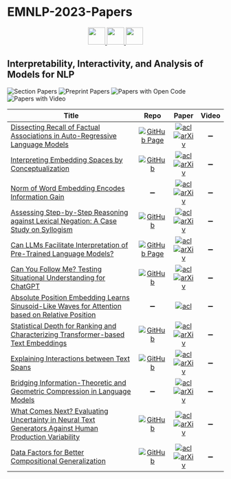 # EMNLP-2023-Papers

<div align="center">
    <a href="https://github.com/DmitryRyumin/EMNLP-2023-Papers/blob/main/sections/phonology-morphology-and-word-segmentation.md">
        <img src="https://cdn.jsdelivr.net/gh/DmitryRyumin/NewEraAI-Papers@main/images/left.svg" width="40" alt="" />
    </a>
    <a href="https://github.com/DmitryRyumin/EMNLP-2023-Papers/">
        <img src="https://cdn.jsdelivr.net/gh/DmitryRyumin/NewEraAI-Papers@main/images/home.svg" width="40" alt="" />
    </a>
    <a href="https://github.com/DmitryRyumin/EMNLP-2023-Papers/blob/main/sections/language-grounding-to-vision-robotics-and-beyond.md">
        <img src="https://cdn.jsdelivr.net/gh/DmitryRyumin/NewEraAI-Papers@main/images/right.svg" width="40" alt="" />
    </a>
</div>

## Interpretability, Interactivity, and Analysis of Models for NLP

![Section Papers](https://img.shields.io/badge/Section%20Papers-12-42BA16) ![Preprint Papers](https://img.shields.io/badge/Preprint%20Papers-soon-b31b1b) ![Papers with Open Code](https://img.shields.io/badge/Papers%20with%20Open%20Code-soon-1D7FBF) ![Papers with Video](https://img.shields.io/badge/Papers%20with%20Video-0-FF0000)

<!-- 210, 299 -->
| **Title** | **Repo** | **Paper** | **Video** |
|-----------|:--------:|:---------:|:---------:|
| [Dissecting Recall of Factual Associations in Auto-Regressive Language Models](https://aclanthology.org/2023.emnlp-main.751) | [![GitHub Page](https://img.shields.io/badge/GitHub-Page-159957.svg)](https://github.com/google-research/google-research/tree/master/dissecting_factual_predictions) | [![acl](https://img.shields.io/badge/pdf-ACL%20Anthology-CBCBCC.svg)](https://aclanthology.org/2023.emnlp-main.751.pdf) <br /> [![arXiv](https://img.shields.io/badge/arXiv-2304.14767-b31b1b.svg)](http://arxiv.org/abs/2304.14767) | :heavy_minus_sign: |
| [Interpreting Embedding Spaces by Conceptualization](https://aclanthology.org/2023.emnlp-main.106) | [![GitHub](https://img.shields.io/github/stars/adiSimhi/Interpreting-Embedding-Spaces-by-Conceptualization)](https://github.com/adiSimhi/Interpreting-Embedding-Spaces-by-Conceptualization) | [![acl](https://img.shields.io/badge/pdf-ACL%20Anthology-CBCBCC.svg)](https://aclanthology.org/2023.emnlp-main.106.pdf) <br /> [![arXiv](https://img.shields.io/badge/arXiv-2209.00445-b31b1b.svg)](http://arxiv.org/abs/2209.00445) | :heavy_minus_sign: |
| [Norm of Word Embedding Encodes Information Gain](https://aclanthology.org/2023.emnlp-main.131) | :heavy_minus_sign: | [![acl](https://img.shields.io/badge/pdf-ACL%20Anthology-CBCBCC.svg)](https://aclanthology.org/2023.emnlp-main.131.pdf) <br /> [![arXiv](https://img.shields.io/badge/arXiv-2212.09663-b31b1b.svg)](http://arxiv.org/abs/2212.09663) | :heavy_minus_sign: |
| [Assessing Step-by-Step Reasoning against Lexical Negation: A Case Study on Syllogism](https://aclanthology.org/2023.emnlp-main.912) | [![GitHub](https://img.shields.io/github/stars/muyo8692/stepbystep-reasoning-vs-negation)](https://github.com/muyo8692/stepbystep-reasoning-vs-negation) | [![acl](https://img.shields.io/badge/pdf-ACL%20Anthology-CBCBCC.svg)](https://aclanthology.org/2023.emnlp-main.912.pdf) <br /> [![arXiv](https://img.shields.io/badge/arXiv-2310.14868-b31b1b.svg)](http://arxiv.org/abs/2310.14868) | :heavy_minus_sign: |
| [Can LLMs Facilitate Interpretation of Pre-Trained Language Models?](https://aclanthology.org/2023.emnlp-main.196) | [![GitHub Page](https://img.shields.io/badge/GitHub-Page-159957.svg)](https://neurox.qcri.org/projects/transformers-concept-net/) | [![acl](https://img.shields.io/badge/pdf-ACL%20Anthology-CBCBCC.svg)](https://aclanthology.org/2023.emnlp-main.196.pdf) <br /> [![arXiv](https://img.shields.io/badge/arXiv-2305.13386-b31b1b.svg)](http://arxiv.org/abs/2305.13386) | :heavy_minus_sign: |
| [Can You Follow Me? Testing Situational Understanding for ChatGPT](https://aclanthology.org/2023.emnlp-main.394) | [![GitHub](https://img.shields.io/github/stars/yangalan123/SituationalTesting)](https://github.com/yangalan123/SituationalTesting) | [![acl](https://img.shields.io/badge/pdf-ACL%20Anthology-CBCBCC.svg)](https://aclanthology.org/2023.emnlp-main.394.pdf) <br /> [![arXiv](https://img.shields.io/badge/arXiv-2310.16135-b31b1b.svg)](http://arxiv.org/abs/2310.16135) | :heavy_minus_sign: |
| [Absolute Position Embedding Learns Sinusoid-Like Waves for Attention based on Relative Position](https://aclanthology.org/2023.emnlp-main.2) | :heavy_minus_sign: | [![acl](https://img.shields.io/badge/pdf-ACL%20Anthology-CBCBCC.svg)](https://aclanthology.org/2023.emnlp-main.2.pdf) | :heavy_minus_sign: |
| [Statistical Depth for Ranking and Characterizing Transformer-based Text Embeddings](https://aclanthology.org/2023.emnlp-main.596) | [![GitHub](https://img.shields.io/github/stars/pkseeg/tte_depth)](https://github.com/pkseeg/tte_depth) | [![acl](https://img.shields.io/badge/pdf-ACL%20Anthology-CBCBCC.svg)](https://aclanthology.org/2023.emnlp-main.596.pdf) <br /> [![arXiv](https://img.shields.io/badge/arXiv-2310.15010-b31b1b.svg)](http://arxiv.org/abs/2310.15010) | :heavy_minus_sign: |
| [Explaining Interactions between Text Spans](https://aclanthology.org/2023.emnlp-main.783) | [![GitHub](https://img.shields.io/github/stars/copenlu/spanex)](https://github.com/copenlu/spanex) | [![acl](https://img.shields.io/badge/pdf-ACL%20Anthology-CBCBCC.svg)](https://aclanthology.org/2023.emnlp-main.783.pdf) <br /> [![arXiv](https://img.shields.io/badge/arXiv-2310.13506-b31b1b.svg)](http://arxiv.org/abs/2310.13506) | :heavy_minus_sign: |
| [Bridging Information-Theoretic and Geometric Compression in Language Models](https://aclanthology.org/2023.emnlp-main.762) | :heavy_minus_sign: | [![acl](https://img.shields.io/badge/pdf-ACL%20Anthology-CBCBCC.svg)](https://aclanthology.org/2023.emnlp-main.762.pdf) <br /> [![arXiv](https://img.shields.io/badge/arXiv-2310.13620-b31b1b.svg)](http://arxiv.org/abs/2310.13620) | :heavy_minus_sign: |
| [What Comes Next? Evaluating Uncertainty in Neural Text Generators Against Human Production Variability](https://aclanthology.org/2023.emnlp-main.887) | [![GitHub](https://img.shields.io/github/stars/dmg-illc/nlg-uncertainty-probes)](https://github.com/dmg-illc/nlg-uncertainty-probes) | [![acl](https://img.shields.io/badge/pdf-ACL%20Anthology-CBCBCC.svg)](https://aclanthology.org/2023.emnlp-main.887.pdf) <br /> [![arXiv](https://img.shields.io/badge/arXiv-2305.11707-b31b1b.svg)](http://arxiv.org/abs/2305.11707) | :heavy_minus_sign: |
| [Data Factors for Better Compositional Generalization](https://aclanthology.org/2023.emnlp-main.898) | [![GitHub](https://img.shields.io/github/stars/owenzx/data4comp)](https://github.com/owenzx/data4comp) | [![acl](https://img.shields.io/badge/pdf-ACL%20Anthology-CBCBCC.svg)](https://aclanthology.org/2023.emnlp-main.898.pdf) <br /> [![arXiv](https://img.shields.io/badge/arXiv-2311.04420-b31b1b.svg)](http://arxiv.org/abs/2311.04420) | :heavy_minus_sign: |
